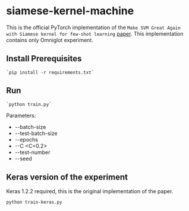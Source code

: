 # siamese-kernel-machine
This is the official PyTorch implementation of the `Make SVM Great Again with Siamese kernel for few-shot learning` [paper](https://openreview.net/pdf?id=B1EVwkqTW).
This implementation contains only Omniglot experiment.

## Install Prerequisites
    `pip install -r requirements.txt`

## Run
 
    `python train.py` 

Parameters:
* --batch-size <batch size=256> 
* --test-batch-size <test batch size=256> 
* --epochs <epoch number=200> 
* --C <C=0.2> 
* --test-number <number of test=10>
* --seed <random seed=42>

## Keras version of the experiment
Keras 1.2.2 required, this is the original implementation of the paper.

`python train-keras.py`
